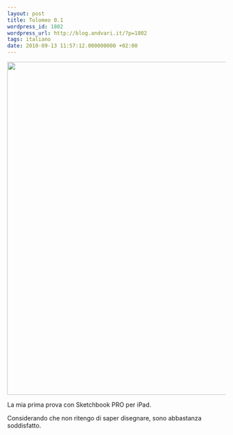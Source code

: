 ```yaml
---
layout: post
title: Tolomeo 0.1
wordpress_id: 1802
wordpress_url: http://blog.andvari.it/?p=1802
tags: italiano
date: 2010-09-13 11:57:12.000000000 +02:00
---
```

<a href="http://heliosmaster.deviantart.com/art/Tolomeo-0-1-179105673"><img class="aligncenter" title="Tolomeo 0.1" src="http://fc06.deviantart.net/fs71/f/2010/256/a/c/tolomeo_0_1_by_heliosmaster-d2ymutl.png" alt="" width="1024" height="768" /></a>

La mia prima prova con Sketchbook PRO per iPad.

Considerando che non ritengo di saper disegnare, sono abbastanza soddisfatto.
